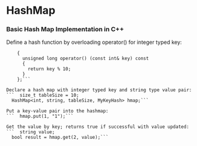 # HashMap
### Basic Hash Map Implementation in C++

Define a hash function by overloading operator() for integer typed key:
```  struct MyKeyHash 
	{ 
	  unsigned long operator() (const int& key) const 
	  { 
	    return key % 10; 
	  } 
	};```

Declare a hash map with integer typed key and string type value pair:
```  size_t tableSize = 10;
  HashMap<int, string, tableSize, MyKeyHash> hmap;```

Put a key-value pair into the hashmap:
```  hmap.put(1, "1");```

Get the value by key; returns true if successful with value updated:
```  string value;
  bool result = hmap.get(2, value);```
